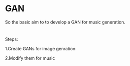 # GAN
So the basic aim to to develop a GAN for music generation.

#
Steps:

1.Create GANs for image genration

2.Modify them for music
